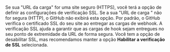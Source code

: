 Se sua "URL da carga" for uma site seguro (HTTPS), você terá a opção de definir as configurações de verificação SSL. Se a sua "URL de carga " não for segura (HTTP), o GitHub não exibirá esta opção. Por padrão, o GitHub verifica o certificado SSL do seu site ao entregar as cargas de webhook. A verificação SSL ajuda a garantir que as cargas de hook sejam entregues no seu ponto de extremidade da URL de forma segura. Você tem a opção de desabilitar SSL, mas recomendamos manter a opção **Habilitar a verificação de SSL** selecionada.
